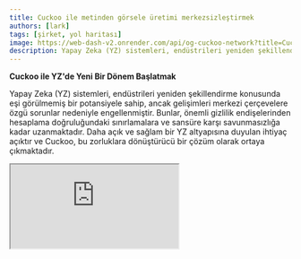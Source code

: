 ```yaml
---
title: Cuckoo ile metinden görsele üretimi merkezsizleştirmek
authors: [lark]
tags: [şirket, yol haritası]
image: https://web-dash-v2.onrender.com/api/og-cuckoo-network?title=Cuckoo%20ile%20metinden%20görsele%20üretimi%20merkezsizleştirmek
description: Yapay Zeka (YZ) sistemleri, endüstrileri yeniden şekillendirme konusunda eşi görülmemiş bir potansiyele sahip, ancak gelişimleri merkezi çerçevelere özgü sorunlar nedeniyle engellenmiştir. Bunlar, önemli gizlilik endişelerinden hesaplama doğruluğundaki sınırlamalara ve sansüre karşı savunmasızlığa kadar uzanmaktadır.
---
```


**Cuckoo ile YZ'de Yeni Bir Dönem Başlatmak**

Yapay Zeka (YZ) sistemleri, endüstrileri yeniden şekillendirme konusunda eşi görülmemiş bir potansiyele sahip, ancak gelişimleri merkezi çerçevelere özgü sorunlar nedeniyle engellenmiştir. Bunlar, önemli gizlilik endişelerinden hesaplama doğruluğundaki sınırlamalara ve sansüre karşı savunmasızlığa kadar uzanmaktadır. Daha açık ve sağlam bir YZ altyapısına duyulan ihtiyaç açıktır ve Cuckoo, bu zorluklara dönüştürücü bir çözüm olarak ortaya çıkmaktadır.

<div style={{ position: "relative", paddingTop: "56.25%" }}>
  <iframe
    src="https://customer-wmy0lgubd5pjy3fx.cloudflarestream.com/d5b2ca9a50526dd1151e5126cd212dcd/iframe?poster=https%3A%2F%2Fcustomer-wmy0lgubd5pjy3fx.cloudflarestream.com%2Fd5b2ca9a50526dd1151e5126cd212dcd%2Fthumbnails%2Fthumbnail.jpg%3Ftime%3D%26height%3D600"
    loading="lazy"
    style={{
      border: "none",
      position: "absolute",
      top: 0,
      left: 0,
      height: "100%",
      width: "100%"
    }}
    allow="accelerometer; gyroscope; autoplay; encrypted-media; picture-in-picture;"
    allowFullScreen="true"
  />
</div>

### Cuckoo Platformunu Neden İnşa Ediyoruz?

Cuckoo, topluluk odaklı bir yönetim modeli teşvik eden merkezsiz bir YZ altyapısı kurarak yenilikçi bir adım ileriye taşır. Bu yaklaşım, güvenlik, finansman, stratejik uyum ve YZ modellerinin sürdürülebilir evrimi gibi kritik konuları ele alarak merkezsiz zekanın yeni bir çağına yol açar.

#### Sansürü Aşmak

Cuckoo, erişilebilirlikte devrim yaratarak YZ uygulamalarının coğrafi sınırları aşmasını ve kısıtlayıcı ağlardan kaçmasını sağlar, böylece dünya çapında en son YZ teknolojilerine erişimi demokratikleştirir.

#### Gizliliği Önceliklendirmek

Cuckoo'nun temelinde, kullanıcı verilerini korurken yüksek performansı sürdüren gelişmiş istatistiksel ve kriptografik yöntemlerle sağlanan kullanıcı gizliliğine olan bağlılık yatar.

#### Kapsamlı Doğrulama ile Güveni Sağlamak

Cuckoo, YZ modelleri tarafından üretilen sonuçların özgünlüğünü ve güvenilirliğini artıran titiz doğrulama protokolleri tanıtır, bu modellerin karmaşıklığı veya temel doğası ne olursa olsun.

### Cuckoo ile YZ'nin Teknik Merkezsizleştirilmesi

#### Cuckoo YZ Ekosistemi

Blok zinciri teknolojisinden yararlanan Cuckoo YZ ekosistemi, YZ görevlerini bir Miner ağına dağıtırken Koordinatörler çıktıların kalitesini ve alakasını denetler. Ekosistem, platform içinde sorunsuz işlemleri kolaylaştıran blok zinciri tabanlı bir ödeme sistemi olan Cuckoo Pay üzerinde çalışır.

<img src="/img/cuckoo-ai-architecture.webp" className="rounded border-2" alt="Cuckoo Merkezsiz Çok Modlu YZ Platformu"/>

#### Cuckoo Ekosisteminin Ana Bileşenleri

- **Minerlar**: Bilgisayarla ilgili kaynaklarını kullanarak YZ görevlerini yerine getiren varlıklar.
- **Uygulama Geliştiriciler (Koordinatör Düğümleri)**: YZ uygulamaları oluşturan ve görev dağıtımı ile kalite kontrolünü yöneten geliştiriciler.
- **Stake Edenler**: Güvenilir Minerları ve koordinatörleri desteklemek için token stake eden katılımcılar.
- **Stake Sözleşmesi**: Minerların ve koordinatörlerin kayıt olduğu ve stake edenler tarafından oylanan akıllı sözleşme.
- **Blob Depolama**: YZ görev çıktılarının saklanması için merkezsiz bir çözüm.
- **Cuckoo Pay**: Cuckoo ekosistemi içindeki tüm işlemler için ödeme sistemi.

### İş Akışı

1. **Kayıt ve Staking**: Minerlar ve Uygulama Geliştiriciler, staking sözleşmesine kaydolur ve token stake eder.
2. **Görev Ataması**: Koordinatörler, görevleri Minerlara atar, Minerlar görevleri yerine getirir ve sonuçları Blob Depolama'ya yükler.
3. **Doğrulama ve Ödeme**: Koordinatörler sonuçları doğrular ve Cuckoo Pay aracılığıyla ödemeleri başlatır.
4. **Yönetim ve Uyumluluk**: Platform, uyumsuzluğu ele almak ve ekosistemin bütünlüğünü sağlamak için kesme koşulları gibi mekanizmalar içerir.

### Nasıl Başlanır?

YZ kullanıcıları için, https://cuckoo.network/tg adresine gidin. `/faucet` ile ücretsiz puanlarınızı talep edin ve ardından `/imagine <prompt>` ile oluşturmak istediğiniz resmi hayal edin.

> \- /tip \<0x.. veya @kullanıcıadı\> \<miktar\> : alıcı adresine veya telegram @kullanıcıadına bahşiş ver
>
> \- /balance : mevcut hesabın cüzdan bakiyesini göster
>
> \- /imagine \<prompt\> : isteminize göre resim oluştur
>
> \- /faucet : günlük ücretsiz puanlarınızı talep edin

<img src="https://cuckoo-network.b-cdn.net/cuckoo-telegram.webp" className="rounded border-2" alt="Cuckoo Merkezsiz Çok Modlu YZ Platformu"/>

Minerlar ve YZ Uygulama geliştiricileri için, gelecekteki güncellemeler için aşağıdaki bültene abone olun.

<iframe
src="https://cuckoonetwork.substack.com/embed"
width={480}
height={320}
style={{ border: "1px solid #EEE", background: "white" }}
frameBorder={0}
scrolling="no"
/>

### Sonuç

Cuckoo, sadece bir platform değil, YZ'nin nasıl geliştirildiği ve dağıtıldığı konusunda bir paradigma değişikliğidir, merkezsizleşme, gizlilik ve topluluk yönetimini vurgular. YZ geliştirme ortamını dönüştürerek, Cuckoo daha adil ve erişilebilir bir teknolojik gelecek için zemin hazırlar.

Cuckoo'nun açık altyapısı, daha kapsayıcı, güvenli ve verimli bir YZ geleceğini savunur, çeşitli sektörler ve küresel pazarlar üzerinde derin etkiler vaat eder.